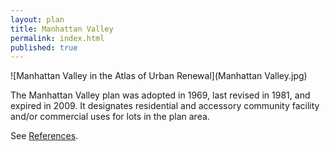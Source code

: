 ```yaml
---
layout: plan
title: Manhattan Valley
permalink: index.html
published: true
---
```


![Manhattan Valley in the Atlas of Urban Renewal](Manhattan Valley.jpg)

The Manhattan Valley plan was adopted in 1969, last revised in 1981, and expired in 2009. It designates residential and accessory community facility and/or commercial uses for lots in the plan area.

See [References](http://www.urbanreviewer.org/#page=references.html). 